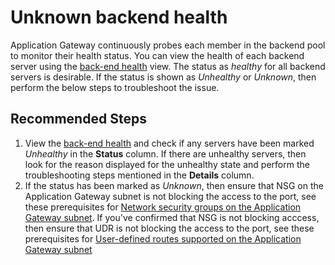 <properties 
    pageTitle="Unknown backend health"
    description="Unknown backend health with Application Gateway"
    service="microsoft.network"
    resource="applicationgateways"
    authors="abshamsft"
    ms.author="absha"
    displayOrder="21"
    selfHelpType="resource"
    articleId="application-gateway-unknown-backend-health"
	resourceTags=""
	productPesIds="15922"
    supportTopicIds="32639116"
    cloudEnvironments="public"
 />

# Unknown backend health

Application Gateway continuously probes each member in the backend pool to monitor their health status. You can view the health of each backend server using the [back-end health](https://docs.microsoft.com/azure/application-gateway/application-gateway-diagnostics#view-back-end-health-through-the-portal) view. The status as *healthy* for all backend servers is desirable. If the status is shown as *Unhealthy* or *Unknown*, then perform the below steps to troubleshoot the issue.

## Recommended Steps

1. View the [back-end health](https://docs.microsoft.com/azure/application-gateway/application-gateway-diagnostics#view-back-end-health-through-the-portal) and check if any servers have been marked *Unhealthy* in the **Status** column. If there are unhealthy servers, then look for the reason displayed for the unhealthy state and perform the troubleshooting steps mentioned in the **Details** column.
2. If the status has been marked as *Unknown*, then ensure that NSG on the Application Gateway subnet is not blocking the access to the port, see these prerequisites for [Network security groups on the Application Gateway subnet](https://docs.microsoft.com/azure/application-gateway/configuration-overview#network-security-groups-on-the-application-gateway-subnet). If you've confirmed that NSG is not blocking acccess, then ensure that UDR is not blocking the access to the port, see these prerequisites for [User-defined routes supported on the Application Gateway subnet](https://docs.microsoft.com/azure/application-gateway/configuration-overview#user-defined-routes-supported-on-the-application-gateway-subnet)